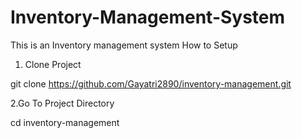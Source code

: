 # Inventory-Management-System
This is an Inventory management system 
How to Setup
1. Clone Project
   
 git clone https://github.com/Gayatri2890/inventory-management.git

   2.Go To Project Directory
   
cd inventory-management
